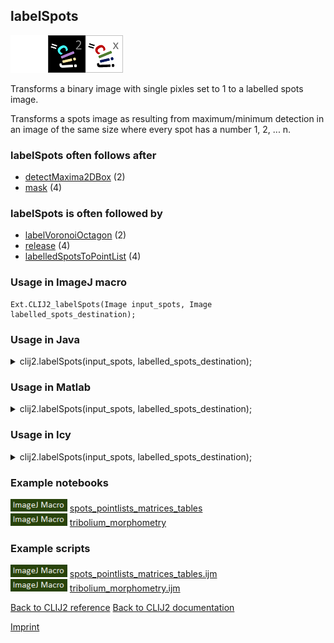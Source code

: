 ## labelSpots
<img src="images/mini_empty_logo.png"/><img src="images/mini_clij2_logo.png"/><img src="images/mini_clijx_logo.png"/>

Transforms a binary image with single pixles set to 1 to a labelled spots image. 

Transforms a spots image as resulting from maximum/minimum detection in an image of the same size where every spot has a number 1, 2, ... n.

### labelSpots often follows after
* <a href="reference_detectMaxima2DBox">detectMaxima2DBox</a> (2)
* <a href="reference_mask">mask</a> (4)


### labelSpots is often followed by
* <a href="reference_labelVoronoiOctagon">labelVoronoiOctagon</a> (2)
* <a href="reference_release">release</a> (4)
* <a href="reference_labelledSpotsToPointList">labelledSpotsToPointList</a> (4)


### Usage in ImageJ macro
```
Ext.CLIJ2_labelSpots(Image input_spots, Image labelled_spots_destination);
```




### Usage in Java


<details>

<summary>
clij2.labelSpots(input_spots, labelled_spots_destination);
</summary>
<pre class="highlight">// init CLIJ and GPU
import net.haesleinhuepf.clij2.CLIJ2;
import net.haesleinhuepf.clij.clearcl.ClearCLBuffer;
CLIJ2 clij2 = CLIJ2.getInstance();

// get input parameters
ClearCLBuffer input_spots = clij2.push(input_spotsImagePlus);
labelled_spots_destination = clij2.create(input_spots);
</pre>

<pre class="highlight">
// Execute operation on GPU
clij2.labelSpots(input_spots, labelled_spots_destination);
</pre>

<pre class="highlight">
//show result
labelled_spots_destinationImagePlus = clij2.pull(labelled_spots_destination);
labelled_spots_destinationImagePlus.show();

// cleanup memory on GPU
clij2.release(input_spots);
clij2.release(labelled_spots_destination);
</pre>

</details>





### Usage in Matlab


<details>

<summary>
clij2.labelSpots(input_spots, labelled_spots_destination);
</summary>
<pre class="highlight">% init CLIJ and GPU
clij2 = init_clatlab();

% get input parameters
input_spots = clij2.pushMat(input_spots_matrix);
labelled_spots_destination = clij2.create(input_spots);
</pre>

<pre class="highlight">
% Execute operation on GPU
clij2.labelSpots(input_spots, labelled_spots_destination);
</pre>

<pre class="highlight">
% show result
labelled_spots_destination = clij2.pullMat(labelled_spots_destination)

% cleanup memory on GPU
clij2.release(input_spots);
clij2.release(labelled_spots_destination);
</pre>

</details>





### Usage in Icy


<details>

<summary>
clij2.labelSpots(input_spots, labelled_spots_destination);
</summary>
<pre class="highlight">// init CLIJ and GPU
importClass(net.haesleinhuepf.clicy.CLICY);
importClass(Packages.icy.main.Icy);

clij2 = CLICY.getInstance();

// get input parameters
input_spots_sequence = getSequence();
input_spots = clij2.pushSequence(input_spots_sequence);
labelled_spots_destination = clij2.create(input_spots);
</pre>

<pre class="highlight">
// Execute operation on GPU
clij2.labelSpots(input_spots, labelled_spots_destination);
</pre>

<pre class="highlight">
// show result
labelled_spots_destination_sequence = clij2.pullSequence(labelled_spots_destination)
Icy.addSequence(labelled_spots_destination_sequence);
// cleanup memory on GPU
clij2.release(input_spots);
clij2.release(labelled_spots_destination);
</pre>

</details>





### Example notebooks
<a href="https://clij.github.io/clij2-docs/md/spots_pointlists_matrices_tables"><img src="images/language_macro.png" height="20"/></a> [spots_pointlists_matrices_tables](https://clij.github.io/clij2-docs/md/spots_pointlists_matrices_tables)  
<a href="https://clij.github.io/clij2-docs/md/tribolium_morphometry"><img src="images/language_macro.png" height="20"/></a> [tribolium_morphometry](https://clij.github.io/clij2-docs/md/tribolium_morphometry)  




### Example scripts
<a href="https://github.com/clij/clij2-docs/blob/master/src/main/macro/spots_pointlists_matrices_tables.ijm"><img src="images/language_macro.png" height="20"/></a> [spots_pointlists_matrices_tables.ijm](https://github.com/clij/clij2-docs/blob/master/src/main/macro/spots_pointlists_matrices_tables.ijm)  
<a href="https://github.com/clij/clij2-docs/blob/master/src/main/macro/tribolium_morphometry.ijm"><img src="images/language_macro.png" height="20"/></a> [tribolium_morphometry.ijm](https://github.com/clij/clij2-docs/blob/master/src/main/macro/tribolium_morphometry.ijm)  


[Back to CLIJ2 reference](https://clij.github.io/clij2-docs/reference)
[Back to CLIJ2 documentation](https://clij.github.io/clij2-docs)

[Imprint](https://clij.github.io/imprint)
